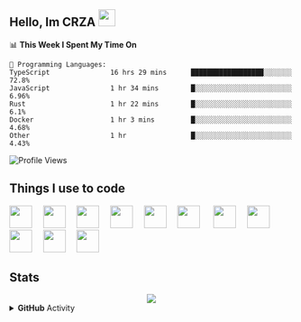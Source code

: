 

## Hello, Im CRZA <img src="https://raw.githubusercontent.com/SudhanPlayz/SudhanPlayz/master/images/WaveIcon.gif" width="30px">

<!--START_SECTION:waka-->
📊 **This Week I Spent My Time On** 

```text
💬 Programming Languages: 
TypeScript               16 hrs 29 mins      ██████████████████░░░░░░░   72.8% 
JavaScript               1 hr 34 mins        █░░░░░░░░░░░░░░░░░░░░░░░░   6.96% 
Rust                     1 hr 22 mins        █░░░░░░░░░░░░░░░░░░░░░░░░   6.1% 
Docker                   1 hr 3 mins         █░░░░░░░░░░░░░░░░░░░░░░░░   4.68% 
Other                    1 hr                █░░░░░░░░░░░░░░░░░░░░░░░░   4.43%

```


<!--END_SECTION:waka-->

![Profile Views](https://komarev.com/ghpvc/?username=CRZA5&color=blueviolet)
## Things I use to code

<img src="https://devicons.github.io/devicon/devicon.git/icons/html5/html5-plain.svg" width="40px">&nbsp;&nbsp;&nbsp;&nbsp;&nbsp;<img src="https://devicons.github.io/devicon/devicon.git/icons/css3/css3-plain.svg" width="40px">&nbsp;&nbsp;&nbsp;&nbsp;&nbsp;<img src="https://devicons.github.io/devicon/devicon.git/icons/javascript/javascript-original.svg" width="40px">&nbsp;&nbsp;&nbsp;&nbsp;&nbsp;<img src="https://devicons.github.io/devicon/devicon.git/icons/nodejs/nodejs-plain.svg" width="40px">&nbsp;&nbsp;&nbsp;&nbsp;&nbsp;<img src="https://devicons.github.io/devicon/devicon.git/icons/express/express-original.svg" width="40px">&nbsp;&nbsp;&nbsp;&nbsp;&nbsp;<img src="https://devicons.github.io/devicon/devicon.git/icons/git/git-original.svg" width="40px">&nbsp;&nbsp;&nbsp;&nbsp;&nbsp;&nbsp;<img src="https://devicons.github.io/devicon/devicon.git/icons/github/github-original.svg" width="40px">&nbsp;&nbsp;&nbsp;&nbsp;&nbsp;<img src="https://devicons.github.io/devicon/devicon.git/icons/mongodb/mongodb-original.svg" width="40px">&nbsp;&nbsp;&nbsp;&nbsp;&nbsp;<img src="https://devicons.github.io/devicon/devicon.git/icons/npm/npm-original-wordmark.svg" width="40px">&nbsp;&nbsp;&nbsp;&nbsp;&nbsp;<img src="https://devicons.github.io/devicon/devicon.git/icons/ubuntu/ubuntu-plain.svg" width="40px">&nbsp;&nbsp;&nbsp;&nbsp;&nbsp;<img src="https://devicons.github.io/devicon/devicon.git/icons/electron/electron-original.svg" width="40px">



## Stats
<div align="center"><img src="https://github-profile-trophy.vercel.app/?username=CRZA5&theme=dracula"></div>

<details>
  <summary><b>GitHub</b> Activity</summary>
  <img align="left" src="https://github-readme-stats.vercel.app/api?username=CRZA5&theme=tokyonight"><img align="right" src="https://github-readme-stats.vercel.app/api/top-langs/?username=CRZA5&theme=tokyonight&hide=batchfile">
</details>
